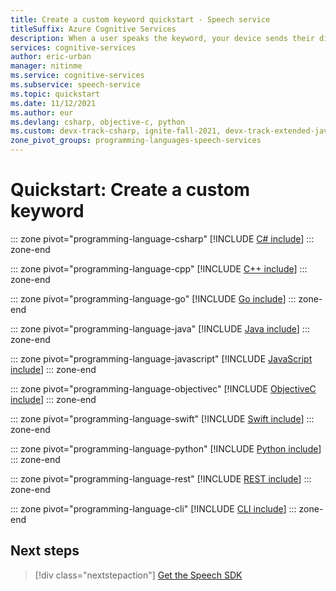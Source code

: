 ```yaml
---
title: Create a custom keyword quickstart - Speech service
titleSuffix: Azure Cognitive Services
description: When a user speaks the keyword, your device sends their dictation to the cloud, until the user stops speaking. Customizing your keyword is an effective way to differentiate your device and strengthen your branding.
services: cognitive-services
author: eric-urban
manager: nitinme
ms.service: cognitive-services
ms.subservice: speech-service
ms.topic: quickstart
ms.date: 11/12/2021
ms.author: eur
ms.devlang: csharp, objective-c, python
ms.custom: devx-track-csharp, ignite-fall-2021, devx-track-extended-java, devx-track-go, devx-track-js, devx-track-python
zone_pivot_groups: programming-languages-speech-services
---
```


# Quickstart: Create a custom keyword

::: zone pivot="programming-language-csharp"
[!INCLUDE [C# include](includes/quickstarts/keyword-recognition/csharp.md)]
::: zone-end

::: zone pivot="programming-language-cpp"
[!INCLUDE [C++ include](includes/quickstarts/keyword-recognition/cpp.md)]
::: zone-end

::: zone pivot="programming-language-go"
[!INCLUDE [Go include](includes/quickstarts/keyword-recognition/go.md)]
::: zone-end

::: zone pivot="programming-language-java"
[!INCLUDE [Java include](includes/quickstarts/keyword-recognition/java.md)]
::: zone-end

::: zone pivot="programming-language-javascript"
[!INCLUDE [JavaScript include](includes/quickstarts/keyword-recognition/javascript.md)]
::: zone-end

::: zone pivot="programming-language-objectivec"
[!INCLUDE [ObjectiveC include](includes/quickstarts/keyword-recognition/objectivec.md)]
::: zone-end

::: zone pivot="programming-language-swift"
[!INCLUDE [Swift include](includes/quickstarts/keyword-recognition/swift.md)]
::: zone-end

::: zone pivot="programming-language-python"
[!INCLUDE [Python include](./includes/quickstarts/keyword-recognition/python.md)]
::: zone-end

::: zone pivot="programming-language-rest"
[!INCLUDE [REST include](includes/quickstarts/keyword-recognition/rest.md)]
::: zone-end

::: zone pivot="programming-language-cli"
[!INCLUDE [CLI include](includes/quickstarts/keyword-recognition/cli.md)]
::: zone-end

## Next steps

> [!div class="nextstepaction"]
> [Get the Speech SDK](speech-sdk.md)
